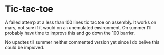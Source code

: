# Tic-tac-toe
A failed attemp at a less than 100 lines tic tac toe on assembly. 
It works on mars, not sure if it would on an unemulated environment. On summer I'll probably have time to improve this and go down the 100 barrier.

No upadtes till summer neither commented version yet since I do belive this could be improved.
